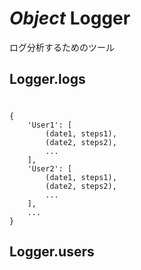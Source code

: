# *Object* Logger
ログ分析するためのツール

## Logger.**logs**
#
    {
        'User1': [
            (date1, steps1),
            (date2, steps2),
            ...
        ],
        'User2': [
            (date1, steps1),
            (date2, steps2),
            ...
        ],
        ...
    }
## Logger.**users**
